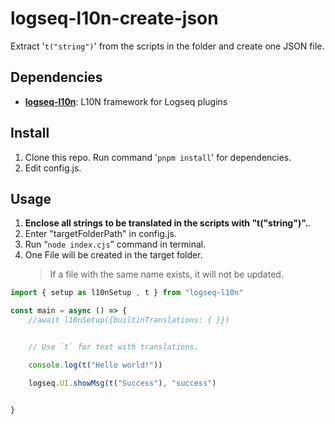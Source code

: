 # logseq-l10n-create-json

Extract '`t("string")`' from the scripts in the folder and create one JSON file.

## Dependencies

- **[logseq-l10n](https://github.com/sethyuan/logseq-l10n)**: L10N framework for Logseq plugins

## Install

1. Clone this repo. Run command '`pnpm install`' for dependencies.
1. Edit config.js.

## Usage

1. **Enclose all strings to be translated in the scripts with "t("string")".**.
1. Enter "targetFolderPath" in config.js.
1. Run “`node index.cjs`” command in terminal.
1. One File will be created in the target folder.
   > If a file with the same name exists, it will not be updated.

```TypeScript
import { setup as l10nSetup , t } from "logseq-l10n"

const main = async () => {
    //await l10nSetup({builtinTranslations: { }})


    // Use `t` for text with translations.

    console.log(t("Hello world!"))

    logseq.UI.showMsg(t("Success"), "success")


}
```